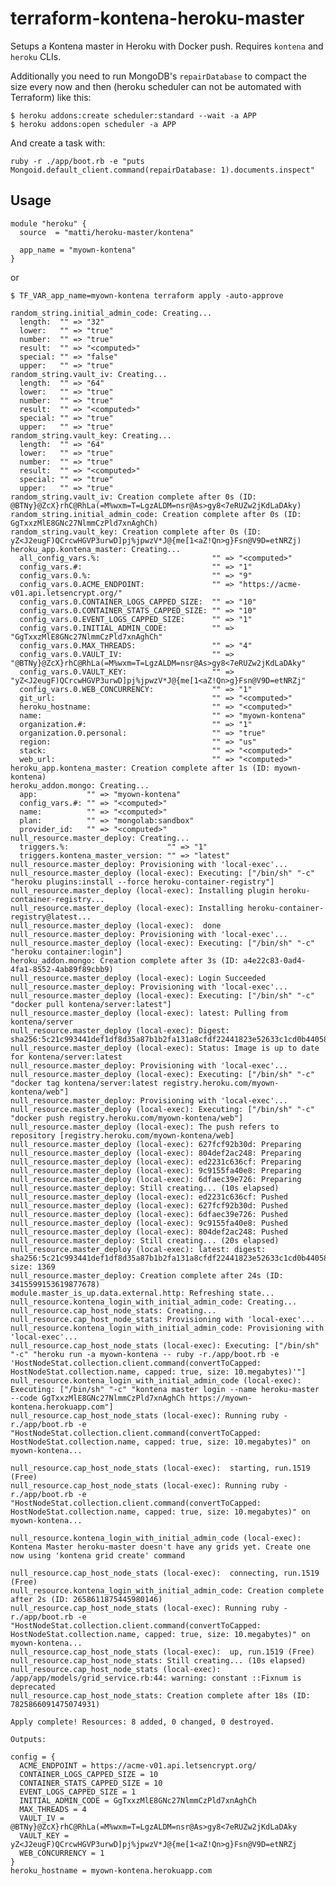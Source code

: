 # terraform-kontena-heroku-master

Setups a Kontena master in Heroku with Docker push. Requires `kontena` and `heroku` CLIs.

Additionally you need to run MongoDB's `repairDatabase` to compact the size every now and then (heroku scheduler can not be automated with Terraform) like this:

    $ heroku addons:create scheduler:standard --wait -a APP
    $ heroku addons:open scheduler -a APP

And create a task with:

    ruby -r ./app/boot.rb -e "puts Mongoid.default_client.command(repairDatabase: 1).documents.inspect"


## Usage

    module "heroku" {
      source  = "matti/heroku-master/kontena"

      app_name = "myown-kontena"
    }

or

    $ TF_VAR_app_name=myown-kontena terraform apply -auto-approve

    random_string.initial_admin_code: Creating...
      length:  "" => "32"
      lower:   "" => "true"
      number:  "" => "true"
      result:  "" => "<computed>"
      special: "" => "false"
      upper:   "" => "true"
    random_string.vault_iv: Creating...
      length:  "" => "64"
      lower:   "" => "true"
      number:  "" => "true"
      result:  "" => "<computed>"
      special: "" => "true"
      upper:   "" => "true"
    random_string.vault_key: Creating...
      length:  "" => "64"
      lower:   "" => "true"
      number:  "" => "true"
      result:  "" => "<computed>"
      special: "" => "true"
      upper:   "" => "true"
    random_string.vault_iv: Creation complete after 0s (ID: @BTNy}@ZcX}rhC@RhLa(=M%wxm=T=LgzALDM=nsr@As>gy8<7eRUZw2jKdLaDAky)
    random_string.initial_admin_code: Creation complete after 0s (ID: GgTxxzMlE8GNc27NlmmCzPld7xnAghCh)
    random_string.vault_key: Creation complete after 0s (ID: yZ<J2eugF)QCrcwHGVP3urwD]pj%jpwzV*J@{me[1<aZ!Qn>g}Fsn@V9D=etNRZj)
    heroku_app.kontena_master: Creating...
      all_config_vars.%:                         "" => "<computed>"
      config_vars.#:                             "" => "1"
      config_vars.0.%:                           "" => "9"
      config_vars.0.ACME_ENDPOINT:               "" => "https://acme-v01.api.letsencrypt.org/"
      config_vars.0.CONTAINER_LOGS_CAPPED_SIZE:  "" => "10"
      config_vars.0.CONTAINER_STATS_CAPPED_SIZE: "" => "10"
      config_vars.0.EVENT_LOGS_CAPPED_SIZE:      "" => "1"
      config_vars.0.INITIAL_ADMIN_CODE:          "" => "GgTxxzMlE8GNc27NlmmCzPld7xnAghCh"
      config_vars.0.MAX_THREADS:                 "" => "4"
      config_vars.0.VAULT_IV:                    "" => "@BTNy}@ZcX}rhC@RhLa(=M%wxm=T=LgzALDM=nsr@As>gy8<7eRUZw2jKdLaDAky"
      config_vars.0.VAULT_KEY:                   "" => "yZ<J2eugF)QCrcwHGVP3urwD]pj%jpwzV*J@{me[1<aZ!Qn>g}Fsn@V9D=etNRZj"
      config_vars.0.WEB_CONCURRENCY:             "" => "1"
      git_url:                                   "" => "<computed>"
      heroku_hostname:                           "" => "<computed>"
      name:                                      "" => "myown-kontena"
      organization.#:                            "" => "1"
      organization.0.personal:                   "" => "true"
      region:                                    "" => "us"
      stack:                                     "" => "<computed>"
      web_url:                                   "" => "<computed>"
    heroku_app.kontena_master: Creation complete after 1s (ID: myown-kontena)
    heroku_addon.mongo: Creating...
      app:           "" => "myown-kontena"
      config_vars.#: "" => "<computed>"
      name:          "" => "<computed>"
      plan:          "" => "mongolab:sandbox"
      provider_id:   "" => "<computed>"
    null_resource.master_deploy: Creating...
      triggers.%:                      "" => "1"
      triggers.kontena_master_version: "" => "latest"
    null_resource.master_deploy: Provisioning with 'local-exec'...
    null_resource.master_deploy (local-exec): Executing: ["/bin/sh" "-c" "heroku plugins:install --force heroku-container-registry"]
    null_resource.master_deploy (local-exec): Installing plugin heroku-container-registry...
    null_resource.master_deploy (local-exec): Installing heroku-container-registry@latest...
    null_resource.master_deploy (local-exec):  done
    null_resource.master_deploy: Provisioning with 'local-exec'...
    null_resource.master_deploy (local-exec): Executing: ["/bin/sh" "-c" "heroku container:login"]
    heroku_addon.mongo: Creation complete after 3s (ID: a4e22c83-0ad4-4fa1-8552-4ab89f89cbb9)
    null_resource.master_deploy (local-exec): Login Succeeded
    null_resource.master_deploy: Provisioning with 'local-exec'...
    null_resource.master_deploy (local-exec): Executing: ["/bin/sh" "-c" "docker pull kontena/server:latest"]
    null_resource.master_deploy (local-exec): latest: Pulling from kontena/server
    null_resource.master_deploy (local-exec): Digest: sha256:5c21c993441def1df8d35a87b1b2fa131a8cfdf22441823e52633c1cd0b44058
    null_resource.master_deploy (local-exec): Status: Image is up to date for kontena/server:latest
    null_resource.master_deploy: Provisioning with 'local-exec'...
    null_resource.master_deploy (local-exec): Executing: ["/bin/sh" "-c" "docker tag kontena/server:latest registry.heroku.com/myown-kontena/web"]
    null_resource.master_deploy: Provisioning with 'local-exec'...
    null_resource.master_deploy (local-exec): Executing: ["/bin/sh" "-c" "docker push registry.heroku.com/myown-kontena/web"]
    null_resource.master_deploy (local-exec): The push refers to repository [registry.heroku.com/myown-kontena/web]
    null_resource.master_deploy (local-exec): 627fcf92b30d: Preparing
    null_resource.master_deploy (local-exec): 804def2ac248: Preparing
    null_resource.master_deploy (local-exec): ed2231c636cf: Preparing
    null_resource.master_deploy (local-exec): 9c9155fa40e8: Preparing
    null_resource.master_deploy (local-exec): 6dfaec39e726: Preparing
    null_resource.master_deploy: Still creating... (10s elapsed)
    null_resource.master_deploy (local-exec): ed2231c636cf: Pushed
    null_resource.master_deploy (local-exec): 627fcf92b30d: Pushed
    null_resource.master_deploy (local-exec): 6dfaec39e726: Pushed
    null_resource.master_deploy (local-exec): 9c9155fa40e8: Pushed
    null_resource.master_deploy (local-exec): 804def2ac248: Pushed
    null_resource.master_deploy: Still creating... (20s elapsed)
    null_resource.master_deploy (local-exec): latest: digest: sha256:5c21c993441def1df8d35a87b1b2fa131a8cfdf22441823e52633c1cd0b44058 size: 1369
    null_resource.master_deploy: Creation complete after 24s (ID: 3415599153619877678)
    module.master_is_up.data.external.http: Refreshing state...
    null_resource.kontena_login_with_initial_admin_code: Creating...
    null_resource.cap_host_node_stats: Creating...
    null_resource.cap_host_node_stats: Provisioning with 'local-exec'...
    null_resource.kontena_login_with_initial_admin_code: Provisioning with 'local-exec'...
    null_resource.cap_host_node_stats (local-exec): Executing: ["/bin/sh" "-c" "heroku run -a myown-kontena -- ruby -r./app/boot.rb -e 'HostNodeStat.collection.client.command(convertToCapped: HostNodeStat.collection.name, capped: true, size: 10.megabytes)'"]
    null_resource.kontena_login_with_initial_admin_code (local-exec): Executing: ["/bin/sh" "-c" "kontena master login --name heroku-master --code GgTxxzMlE8GNc27NlmmCzPld7xnAghCh https://myown-kontena.herokuapp.com"]
    null_resource.cap_host_node_stats (local-exec): Running ruby -r./app/boot.rb -e "HostNodeStat.collection.client.command(convertToCapped: HostNodeStat.collection.name, capped: true, size: 10.megabytes)" on myown-kontena...

    null_resource.cap_host_node_stats (local-exec):  starting, run.1519 (Free)
    null_resource.cap_host_node_stats (local-exec): Running ruby -r./app/boot.rb -e "HostNodeStat.collection.client.command(convertToCapped: HostNodeStat.collection.name, capped: true, size: 10.megabytes)" on myown-kontena...

    null_resource.kontena_login_with_initial_admin_code (local-exec): Kontena Master heroku-master doesn't have any grids yet. Create one now using 'kontena grid create' command

    null_resource.cap_host_node_stats (local-exec):  connecting, run.1519 (Free)
    null_resource.kontena_login_with_initial_admin_code: Creation complete after 2s (ID: 2658611875445980146)
    null_resource.cap_host_node_stats (local-exec): Running ruby -r./app/boot.rb -e "HostNodeStat.collection.client.command(convertToCapped: HostNodeStat.collection.name, capped: true, size: 10.megabytes)" on myown-kontena...
    null_resource.cap_host_node_stats (local-exec):  up, run.1519 (Free)
    null_resource.cap_host_node_stats: Still creating... (10s elapsed)
    null_resource.cap_host_node_stats (local-exec): /app/app/models/grid_service.rb:44: warning: constant ::Fixnum is deprecated
    null_resource.cap_host_node_stats: Creation complete after 18s (ID: 7825866091475074931)

    Apply complete! Resources: 8 added, 0 changed, 0 destroyed.

    Outputs:

    config = {
      ACME_ENDPOINT = https://acme-v01.api.letsencrypt.org/
      CONTAINER_LOGS_CAPPED_SIZE = 10
      CONTAINER_STATS_CAPPED_SIZE = 10
      EVENT_LOGS_CAPPED_SIZE = 1
      INITIAL_ADMIN_CODE = GgTxxzMlE8GNc27NlmmCzPld7xnAghCh
      MAX_THREADS = 4
      VAULT_IV = @BTNy}@ZcX}rhC@RhLa(=M%wxm=T=LgzALDM=nsr@As>gy8<7eRUZw2jKdLaDAky
      VAULT_KEY = yZ<J2eugF)QCrcwHGVP3urwD]pj%jpwzV*J@{me[1<aZ!Qn>g}Fsn@V9D=etNRZj
      WEB_CONCURRENCY = 1
    }
    heroku_hostname = myown-kontena.herokuapp.com
